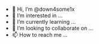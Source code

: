 - 👋 Hi, I’m @down4some1x
- 👀 I’m interested in ...
- 🌱 I’m currently learning ...
- 💞️ I’m looking to collaborate on ...
- 📫 How to reach me ...

<!---
down4some1x/down4some1x is a ✨ special ✨ repository because its `README.md` (this file) appears on your GitHub profile.
You can click the Preview link to take a look at your changes.
--->
